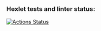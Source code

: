 ### Hexlet tests and linter status:
[![Actions Status](https://github.com/niramov/frontend-project-11/workflows/hexlet-check/badge.svg)](https://github.com/niramov/frontend-project-11/actions)